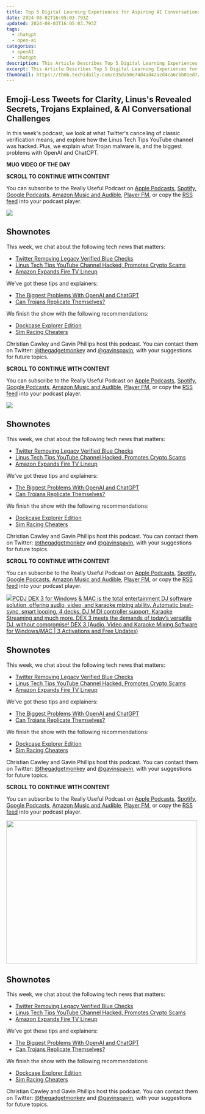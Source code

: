 ```yaml
---
title: Top 5 Digital Learning Experiences for Aspiring AI Conversational Architects
date: 2024-08-02T16:05:03.793Z
updated: 2024-08-03T16:05:03.793Z
tags:
  - chatgpt
  - open-ai
categories:
  - openAI
  - chatgpt
description: This Article Describes Top 5 Digital Learning Experiences for Aspiring AI Conversational Architects
excerpt: This Article Describes Top 5 Digital Learning Experiences for Aspiring AI Conversational Architects
thumbnail: https://thmb.techidaily.com/e35da50e74d4ad42a2d4ca6cbb01ed721572402298c4b208ceac1efbbaaf58d4.png
---
```


## Emoji-Less Tweets for Clarity, Linus's Revealed Secrets, Trojans Explained, & AI Conversational Challenges

 In this week's podcast, we look at what Twitter's canceling of classic verification means, and explore how the Linus Tech Tips YouTube channel was hacked. Plus, we explain what Trojan malware is, and the biggest problems with OpenAI and ChatCPT.

**MUO VIDEO OF THE DAY**

**SCROLL TO CONTINUE WITH CONTENT**

 You can subscribe to the Really Useful Podcast on [Apple Podcasts](https://podcasts.apple.com/gb/podcast/the-really-useful-podcast/id1437847131?mt=2), [Spotify](https://open.spotify.com/show/283gDxLd6OTNEpRq6tN7ha), [Google Podcasts](https://www.google.com/podcasts?feed=aHR0cHM6Ly9hbmNob3IuZm0vcy8zMWJlNDcwL3BvZGNhc3QvcnNz), [Amazon Music and Audible](https://music.amazon.co.uk/podcasts/20ab73d4-5da2-46c7-a17f-dc6eb39bdb48/The-Really-Useful-Podcast), [Player FM](https://player.fm/series/the-really-useful-podcast-2491856), or copy the [RSS feed](https://feeds.transistor.fm/the-really-useful-podcast) into your podcast player.

<!-- affiliate ads begin -->
<a href="https://secure.2checkout.com/order/checkout.php?PRODS=32667153&QTY=1&AFFILIATE=108875&CART=1"><img src="https://www.coolmuster.com/uploads/image/20201228/feature02.png" border="0"></a>
<!-- affiliate ads end -->
## Shownotes

 This week, we chat about the following tech news that matters:

* [Twitter Removing Legacy Verified Blue Checks](https://www.makeuseof.com/twitter-start-removing-legacy-verified-checkmarks/)
* [Linus Tech Tips YouTube Channel Hacked, Promotes Crypto Scams](https://www.makeuseof.com/linus-tech-tips-youtube-hacked-to-promote-crypto-scams/)
* [Amazon Expands Fire TV Lineup](https://www.makeuseof.com/amazon-expands-fire-tv-lineup/)

 We've got these tips and explainers:

* [The Biggest Problems With OpenAI and ChatGPT](https://www.makeuseof.com/openai-chatgpt-biggest-probelms/)
* [Can Trojans Replicate Themselves?](https://www.makeuseof.com/can-trojans-replicate-themselves/)

 We finish the show with the following recommendations:

* [Dockcase Explorer Edition](https://www.makeuseof.com/review-dockcase-explorer-edition-smart-usbc-hub/)
* [Sim Racing Cheaters](https://youtu.be/rP%5FXkeF1DbU)

 Christian Cawley and Gavin Phillips host this podcast. You can contact them on Twitter: [@thegadgetmonkey](https://twitter.com/thegadgetmonkey) and [@gavinspavin](https://twitter.com/gavinspavin), with your suggestions for future topics.

**SCROLL TO CONTINUE WITH CONTENT**

 You can subscribe to the Really Useful Podcast on [Apple Podcasts](https://podcasts.apple.com/gb/podcast/the-really-useful-podcast/id1437847131?mt=2), [Spotify](https://open.spotify.com/show/283gDxLd6OTNEpRq6tN7ha), [Google Podcasts](https://www.google.com/podcasts?feed=aHR0cHM6Ly9hbmNob3IuZm0vcy8zMWJlNDcwL3BvZGNhc3QvcnNz), [Amazon Music and Audible](https://music.amazon.co.uk/podcasts/20ab73d4-5da2-46c7-a17f-dc6eb39bdb48/The-Really-Useful-Podcast), [Player FM](https://player.fm/series/the-really-useful-podcast-2491856), or copy the [RSS feed](https://feeds.transistor.fm/the-really-useful-podcast) into your podcast player.

<!-- affiliate ads begin -->
<a href="https://shop.manycam.com/order/checkout.php?PRODS=17728032&QTY=1&AFFILIATE=108875&CART=1"><img src="https://secure.avangate.com/images/merchant/8230bea7d54bcdf99cdfe85cb07313d5/mcaffbanner920x120.png" border="0"></a>
<!-- affiliate ads end -->
## Shownotes

 This week, we chat about the following tech news that matters:

* [Twitter Removing Legacy Verified Blue Checks](https://www.makeuseof.com/twitter-start-removing-legacy-verified-checkmarks/)
* [Linus Tech Tips YouTube Channel Hacked, Promotes Crypto Scams](https://www.makeuseof.com/linus-tech-tips-youtube-hacked-to-promote-crypto-scams/)
* [Amazon Expands Fire TV Lineup](https://www.makeuseof.com/amazon-expands-fire-tv-lineup/)

 We've got these tips and explainers:

* [The Biggest Problems With OpenAI and ChatGPT](https://www.makeuseof.com/openai-chatgpt-biggest-probelms/)
* [Can Trojans Replicate Themselves?](https://www.makeuseof.com/can-trojans-replicate-themselves/)

 We finish the show with the following recommendations:

* [Dockcase Explorer Edition](https://www.makeuseof.com/review-dockcase-explorer-edition-smart-usbc-hub/)
* [Sim Racing Cheaters](https://youtu.be/rP%5FXkeF1DbU)

 Christian Cawley and Gavin Phillips host this podcast. You can contact them on Twitter: [@thegadgetmonkey](https://twitter.com/thegadgetmonkey) and [@gavinspavin](https://twitter.com/gavinspavin), with your suggestions for future topics.

**SCROLL TO CONTINUE WITH CONTENT**

 You can subscribe to the Really Useful Podcast on [Apple Podcasts](https://podcasts.apple.com/gb/podcast/the-really-useful-podcast/id1437847131?mt=2), [Spotify](https://open.spotify.com/show/283gDxLd6OTNEpRq6tN7ha), [Google Podcasts](https://www.google.com/podcasts?feed=aHR0cHM6Ly9hbmNob3IuZm0vcy8zMWJlNDcwL3BvZGNhc3QvcnNz), [Amazon Music and Audible](https://music.amazon.co.uk/podcasts/20ab73d4-5da2-46c7-a17f-dc6eb39bdb48/The-Really-Useful-Podcast), [Player FM](https://player.fm/series/the-really-useful-podcast-2491856), or copy the [RSS feed](https://feeds.transistor.fm/the-really-useful-podcast) into your podcast player.

<!-- affiliate ads begin -->
<a href="https://shop.pcdj.com/order/checkout.php?PRODS=4698824&QTY=1&AFFILIATE=108875&CART=1"> <img src="https://secure.avangate.com/images/merchant/47f4b6321e9fd8e8f7326a6adc1a7c1e/products/dex3pro-screenshot-homepage.png" border="0">PCDJ DEX 3 for Windows & MAC is the total entertainment DJ software solution, offering audio, video, and karaoke mixing ability. Automatic beat-sync, smart looping, 4 decks, DJ MIDI controller support, Karaoke Streaming and much more. 
DEX 3 meets the demands of today’s versatile DJ, without compromise! 
DEX 3 (Audio, Video and Karaoke Mixing Software for Windows/MAC | 3 Activations and Free Updates)</a>
<!-- affiliate ads end -->
## Shownotes

 This week, we chat about the following tech news that matters:

* [Twitter Removing Legacy Verified Blue Checks](https://www.makeuseof.com/twitter-start-removing-legacy-verified-checkmarks/)
* [Linus Tech Tips YouTube Channel Hacked, Promotes Crypto Scams](https://www.makeuseof.com/linus-tech-tips-youtube-hacked-to-promote-crypto-scams/)
* [Amazon Expands Fire TV Lineup](https://www.makeuseof.com/amazon-expands-fire-tv-lineup/)

 We've got these tips and explainers:

* [The Biggest Problems With OpenAI and ChatGPT](https://www.makeuseof.com/openai-chatgpt-biggest-probelms/)
* [Can Trojans Replicate Themselves?](https://www.makeuseof.com/can-trojans-replicate-themselves/)

 We finish the show with the following recommendations:

* [Dockcase Explorer Edition](https://www.makeuseof.com/review-dockcase-explorer-edition-smart-usbc-hub/)
* [Sim Racing Cheaters](https://youtu.be/rP%5FXkeF1DbU)

 Christian Cawley and Gavin Phillips host this podcast. You can contact them on Twitter: [@thegadgetmonkey](https://twitter.com/thegadgetmonkey) and [@gavinspavin](https://twitter.com/gavinspavin), with your suggestions for future topics.

**SCROLL TO CONTINUE WITH CONTENT**

 You can subscribe to the Really Useful Podcast on [Apple Podcasts](https://podcasts.apple.com/gb/podcast/the-really-useful-podcast/id1437847131?mt=2), [Spotify](https://open.spotify.com/show/283gDxLd6OTNEpRq6tN7ha), [Google Podcasts](https://www.google.com/podcasts?feed=aHR0cHM6Ly9hbmNob3IuZm0vcy8zMWJlNDcwL3BvZGNhc3QvcnNz), [Amazon Music and Audible](https://music.amazon.co.uk/podcasts/20ab73d4-5da2-46c7-a17f-dc6eb39bdb48/The-Really-Useful-Podcast), [Player FM](https://player.fm/series/the-really-useful-podcast-2491856), or copy the [RSS feed](https://feeds.transistor.fm/the-really-useful-podcast) into your podcast player.

<!-- affiliate ads begin -->
<a href="https://electronicx.pxf.io/c/5597632/1872456/14483" target="_top" id="1872456"><img src="//a.impactradius-go.com/display-ad/14483-1872456" border="0" alt="" width="500" height="375"/></a><img height="0" width="0" src="https://imp.pxf.io/i/5597632/1872456/14483" style="position:absolute;visibility:hidden;" border="0" />
<!-- affiliate ads end -->
## Shownotes

 This week, we chat about the following tech news that matters:

* [Twitter Removing Legacy Verified Blue Checks](https://www.makeuseof.com/twitter-start-removing-legacy-verified-checkmarks/)
* [Linus Tech Tips YouTube Channel Hacked, Promotes Crypto Scams](https://www.makeuseof.com/linus-tech-tips-youtube-hacked-to-promote-crypto-scams/)
* [Amazon Expands Fire TV Lineup](https://www.makeuseof.com/amazon-expands-fire-tv-lineup/)

 We've got these tips and explainers:

* [The Biggest Problems With OpenAI and ChatGPT](https://www.makeuseof.com/openai-chatgpt-biggest-probelms/)
* [Can Trojans Replicate Themselves?](https://www.makeuseof.com/can-trojans-replicate-themselves/)

 We finish the show with the following recommendations:

* [Dockcase Explorer Edition](https://www.makeuseof.com/review-dockcase-explorer-edition-smart-usbc-hub/)
* [Sim Racing Cheaters](https://youtu.be/rP%5FXkeF1DbU)

 Christian Cawley and Gavin Phillips host this podcast. You can contact them on Twitter: [@thegadgetmonkey](https://twitter.com/thegadgetmonkey) and [@gavinspavin](https://twitter.com/gavinspavin), with your suggestions for future topics.


<ins class="adsbygoogle"
     style="display:block"
     data-ad-format="autorelaxed"
     data-ad-client="ca-pub-7571918770474297"
     data-ad-slot="1223367746"></ins>



<ins class="adsbygoogle"
     style="display:block"
     data-ad-client="ca-pub-7571918770474297"
     data-ad-slot="8358498916"
     data-ad-format="auto"
     data-full-width-responsive="true"></ins>
